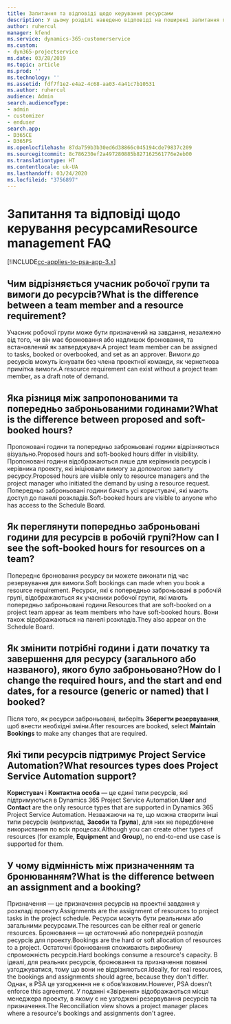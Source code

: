 ```yaml
---
title: Запитання та відповіді щодо керування ресурсами
description: У цьому розділі наведено відповіді на поширені запитання про керування ресурсами.
author: ruhercul
manager: kfend
ms.service: dynamics-365-customerservice
ms.custom:
- dyn365-projectservice
ms.date: 03/28/2019
ms.topic: article
ms.prod: ''
ms.technology: ''
ms.assetid: fdf7f1e2-e4a2-4c68-aa03-4a41c7b10531
ms.author: ruhercul
audience: Admin
search.audienceType:
- admin
- customizer
- enduser
search.app:
- D365CE
- D365PS
ms.openlocfilehash: 87da759b3b30ed6d38866c045194cde79837c209
ms.sourcegitcommit: 8c786230ef2a497280885b827162561776e2eb00
ms.translationtype: HT
ms.contentlocale: uk-UA
ms.lasthandoff: 03/24/2020
ms.locfileid: "3756897"
---
```

# <a name="resource-management-faq"></a><span data-ttu-id="cec70-103">Запитання та відповіді щодо керування ресурсами</span><span class="sxs-lookup"><span data-stu-id="cec70-103">Resource management FAQ</span></span>

[!INCLUDE[cc-applies-to-psa-app-3.x](../includes/cc-applies-to-psa-app-3x.md)]

## <a name="what-is-the-difference-between-a-team-member-and-a-resource-requirement"></a><span data-ttu-id="cec70-104">Чим відрізняється учасник робочої групи та вимоги до ресурсів?</span><span class="sxs-lookup"><span data-stu-id="cec70-104">What is the difference between a team member and a resource requirement?</span></span>

<span data-ttu-id="cec70-105">Учасник робочої групи може бути призначений на завдання, незалежно від того, чи він має бронювання або надлишок бронювання, та встановлений як затверджувач.</span><span class="sxs-lookup"><span data-stu-id="cec70-105">A project team member can be assigned to tasks, booked or overbooked, and set as an approver.</span></span> <span data-ttu-id="cec70-106">Вимоги до ресурсів можуть існувати без члена проектної команди, як чернеткова примітка вимоги.</span><span class="sxs-lookup"><span data-stu-id="cec70-106">A resource requirement can exist without a project team member, as a draft note of demand.</span></span> 

## <a name="what-is-the-difference-between-proposed-and-soft-booked-hours"></a><span data-ttu-id="cec70-107">Яка різниця між запропонованими та попередньо заброньованими годинами?</span><span class="sxs-lookup"><span data-stu-id="cec70-107">What is the difference between proposed and soft-booked hours?</span></span>

<span data-ttu-id="cec70-108">Пропоновані години та попередньо заброньовані години відрізняються візуально.</span><span class="sxs-lookup"><span data-stu-id="cec70-108">Proposed hours and soft-booked hours differ in visibility.</span></span> <span data-ttu-id="cec70-109">Пропоновані години відображаються лише для керівників ресурсів і керівника проекту, які ініціювали вимогу за допомогою запиту ресурсу.</span><span class="sxs-lookup"><span data-stu-id="cec70-109">Proposed hours are visible only to resource managers and the project manager who initiated the demand by using a resource request.</span></span> <span data-ttu-id="cec70-110">Попередньо заброньовані години бачать усі користувачі, які мають доступ до панелі розкладів.</span><span class="sxs-lookup"><span data-stu-id="cec70-110">Soft-booked hours are visible to anyone who has access to the Schedule Board.</span></span>

## <a name="how-can-i-see-the-soft-booked-hours-for-resources-on-a-team"></a><span data-ttu-id="cec70-111">Як переглянути попередньо заброньовані години для ресурсів в робочій групі?</span><span class="sxs-lookup"><span data-stu-id="cec70-111">How can I see the soft-booked hours for resources on a team?</span></span>

<span data-ttu-id="cec70-112">Попереднє бронювання ресурсу ви можете виконати під час резервування для вимоги.</span><span class="sxs-lookup"><span data-stu-id="cec70-112">Soft bookings can made when you book a resource requirement.</span></span> <span data-ttu-id="cec70-113">Ресурси, які є попередньо заброньовані в робочій групі, відображаються як учасники робочої групи, які мають попередньо заброньовані години.</span><span class="sxs-lookup"><span data-stu-id="cec70-113">Resources that are soft-booked on a project team appear as team members who have soft-booked hours.</span></span> <span data-ttu-id="cec70-114">Вони також відображаються на панелі розкладів.</span><span class="sxs-lookup"><span data-stu-id="cec70-114">They also appear on the Schedule Board.</span></span>

## <a name="how-do-i-change-the-required-hours-and-the-start-and-end-dates-for-a-resource-generic-or-named-that-i-booked"></a><span data-ttu-id="cec70-115">Як змінити потрібні години і дати початку та завершення для ресурсу (загального або названого), якого було заброньовано?</span><span class="sxs-lookup"><span data-stu-id="cec70-115">How do I change the required hours, and the start and end dates, for a resource (generic or named) that I booked?</span></span>

<span data-ttu-id="cec70-116">Після того, як ресурси заброньовані, виберіть **Зберегти резервування**, щоб внести необхідні зміни.</span><span class="sxs-lookup"><span data-stu-id="cec70-116">After resources are booked, select **Maintain Bookings** to make any changes that are required.</span></span>

## <a name="what-resources-types-does-project-service-automation-support"></a><span data-ttu-id="cec70-117">Які типи ресурсів підтримує Project Service Automation?</span><span class="sxs-lookup"><span data-stu-id="cec70-117">What resources types does Project Service Automation support?</span></span>

<span data-ttu-id="cec70-118">**Користувач** і **Контактна особа** — це єдині типи ресурсів, які підтримуються в Dynamics 365 Project Service Automation.</span><span class="sxs-lookup"><span data-stu-id="cec70-118">**User** and **Contact** are the only resource types that are supported in Dynamics 365 Project Service Automation.</span></span> <span data-ttu-id="cec70-119">Незважаючи на те, що можна створити інші типи ресурсів (наприклад, **Засоби** та **Група**), для них не передбачене використання по всіх процесах.</span><span class="sxs-lookup"><span data-stu-id="cec70-119">Although you can create other types of resources (for example, **Equipment** and **Group**), no end-to-end use case is supported for them.</span></span>

## <a name="what-is-the-difference-between-an-assignment-and-a-booking"></a><span data-ttu-id="cec70-120">У чому відмінність між призначенням та бронюванням?</span><span class="sxs-lookup"><span data-stu-id="cec70-120">What is the difference between an assignment and a booking?</span></span>

<span data-ttu-id="cec70-121">Призначення — це призначення ресурсів на проектні завдання у розкладі проекту.</span><span class="sxs-lookup"><span data-stu-id="cec70-121">Assignments are the assignment of resources to project tasks in the project schedule.</span></span> <span data-ttu-id="cec70-122">Ресурси можуть бути реальними або загальними ресурсами.</span><span class="sxs-lookup"><span data-stu-id="cec70-122">The resources can be either real or generic resources.</span></span> <span data-ttu-id="cec70-123">Бронювання — це остаточний або попередній розподіл ресурсів для проекту.</span><span class="sxs-lookup"><span data-stu-id="cec70-123">Bookings are the hard or soft allocation of resources to a project.</span></span> <span data-ttu-id="cec70-124">Остаточні бронювання споживають виробничу спроможність ресурсів.</span><span class="sxs-lookup"><span data-stu-id="cec70-124">Hard bookings consume a resource's capacity.</span></span> <span data-ttu-id="cec70-125">В ідеалі, для реальних ресурсів, бронювання та призначення повинні узгоджуватися, тому що вони не відрізняються.</span><span class="sxs-lookup"><span data-stu-id="cec70-125">Ideally, for real resources, the bookings and assignments should agree, because they don't differ.</span></span> <span data-ttu-id="cec70-126">Однак, в PSA це узгодження не є обов’язковим.</span><span class="sxs-lookup"><span data-stu-id="cec70-126">However, PSA doesn't enforce this agreement.</span></span> <span data-ttu-id="cec70-127">У поданні «Звірення» відображаються місця менеджера проекту, в якому є не узгоджені резервування ресурсів та призначення.</span><span class="sxs-lookup"><span data-stu-id="cec70-127">The Reconciliation view shows a project manager places where a resource's bookings and assignments don't agree.</span></span>
